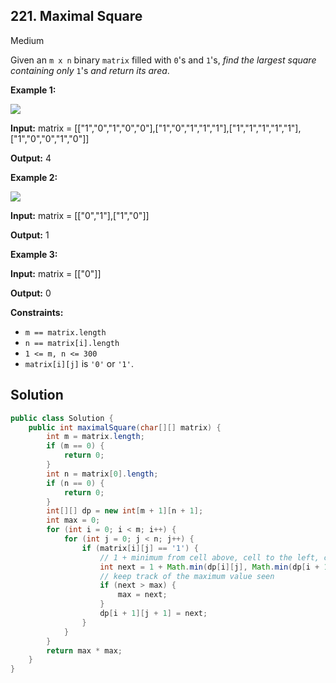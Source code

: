 ## 221\. Maximal Square

Medium

Given an `m x n` binary `matrix` filled with `0`'s and `1`'s, _find the largest square containing only_ `1`'s _and return its area_.

**Example 1:**

![](https://assets.leetcode.com/uploads/2020/11/26/max1grid.jpg)

**Input:** matrix = [["1","0","1","0","0"],["1","0","1","1","1"],["1","1","1","1","1"],["1","0","0","1","0"]]

**Output:** 4 

**Example 2:**

![](https://assets.leetcode.com/uploads/2020/11/26/max2grid.jpg)

**Input:** matrix = [["0","1"],["1","0"]]

**Output:** 1 

**Example 3:**

**Input:** matrix = [["0"]]

**Output:** 0 

**Constraints:**

*   `m == matrix.length`
*   `n == matrix[i].length`
*   `1 <= m, n <= 300`
*   `matrix[i][j]` is `'0'` or `'1'`.

## Solution

```java
public class Solution {
    public int maximalSquare(char[][] matrix) {
        int m = matrix.length;
        if (m == 0) {
            return 0;
        }
        int n = matrix[0].length;
        if (n == 0) {
            return 0;
        }
        int[][] dp = new int[m + 1][n + 1];
        int max = 0;
        for (int i = 0; i < m; i++) {
            for (int j = 0; j < n; j++) {
                if (matrix[i][j] == '1') {
                    // 1 + minimum from cell above, cell to the left, cell diagonal upper-left
                    int next = 1 + Math.min(dp[i][j], Math.min(dp[i + 1][j], dp[i][j + 1]));
                    // keep track of the maximum value seen
                    if (next > max) {
                        max = next;
                    }
                    dp[i + 1][j + 1] = next;
                }
            }
        }
        return max * max;
    }
}
```